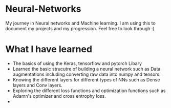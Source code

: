 # Neural-Networks
My journey in Neural networks and Machine learning. I am using this to document my projects and my progression. Feel free to look through :)



# What I have learned
- The basics of using the Keras, tensorflow and pytorch Libary
- Learned the basic strucutre of building a neural network such as Data augmentations including converting raw data into numpy and tensors.
- Knowing the different layers for different types of NNs such as Dense layers and Conv layers.
- Exploring the different loss functions and optimization functions such as Adamn's optimizer and cross entrophy loss.
- 
